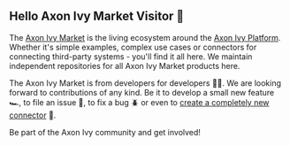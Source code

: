 ## Hello Axon Ivy Market Visitor 👋

The [Axon Ivy Market](https://market.axonivy.com) is the living ecosystem around the [Axon Ivy Platform](https://dev.axonivy.com).
Whether it's simple examples, complex use cases or connectors for connecting third-party systems - you'll find it all here.
We maintain independent repositories for all Axon Ivy Market products here.

The Axon Ivy Market is from developers for developers 👩‍💻. We are looking forward to contributions
of any kind. Be it to develop a small new feature 🏎️, to file an issue 📝, to fix a bug 🪲 or even
to [create a completely new connector](https://github.com/axonivy-market/market/wiki) 🚀.

Be part of the Axon Ivy community and get involved!
